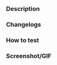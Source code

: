 ### Description

<!-- The brief of the Pull Request -->

### Changelogs

<!-- Describe what changes -->

### How to test

<!-- Step by step how to test the PR -->

### Screenshot/GIF

<!-- Screenshot or GIF if need -->
